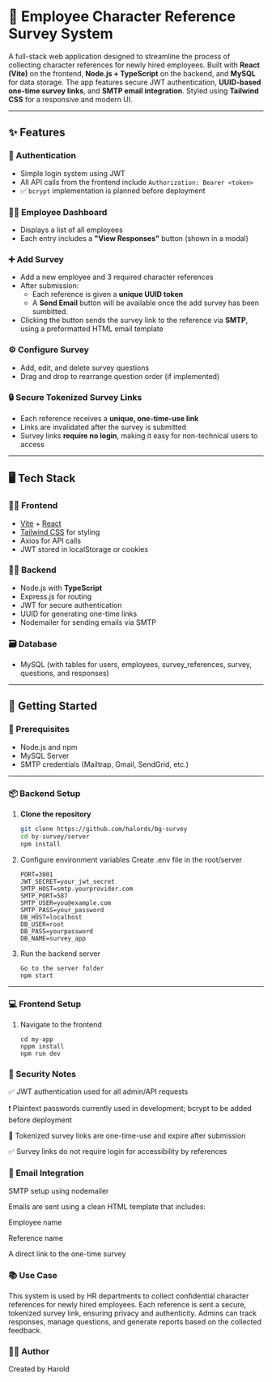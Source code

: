 # 📝 Employee Character Reference Survey System

A full-stack web application designed to streamline the process of collecting character references for newly hired employees. Built with **React (Vite)** on the frontend, **Node.js + TypeScript** on the backend, and **MySQL** for data storage. The app features secure JWT authentication, **UUID-based one-time survey links**, and **SMTP email integration**. Styled using **Tailwind CSS** for a responsive and modern UI.

---

## ✨ Features

### 🔐 Authentication
- Simple login system using JWT
- All API calls from the frontend include `Authorization: Bearer <token>`
- ✅ `bcrypt` implementation is planned before deployment

### 🧑‍💼 Employee Dashboard
- Displays a list of all employees
- Each entry includes a **"View Responses"** button (shown in a modal)

### ➕ Add Survey
- Add a new employee and 3 required character references
- After submission:
  - Each reference is given a **unique UUID token**
  - A **Send Email** button will be available once the add survey has been sumbitted.
- Clicking the button sends the survey link to the reference via **SMTP**, using a preformatted HTML email template

### ⚙️ Configure Survey
- Add, edit, and delete survey questions
- Drag and drop to rearrange question order (if implemented)

### 🔒 Secure Tokenized Survey Links
- Each reference receives a **unique, one-time-use link**
- Links are invalidated after the survey is submitted
- Survey links **require no login**, making it easy for non-technical users to access

---

## 🖥️ Tech Stack

### 🧑‍🎨 Frontend
- [Vite](https://vitejs.dev/) + [React](https://reactjs.org/)
- [Tailwind CSS](https://tailwindcss.com/) for styling
- Axios for API calls
- JWT stored in localStorage or cookies

### 🧑‍💻 Backend
- Node.js with **TypeScript**
- Express.js for routing
- JWT for secure authentication
- UUID for generating one-time links
- Nodemailer for sending emails via SMTP

### 🗃 Database
- MySQL (with tables for users, employees, survey_references, survey, questions, and responses)

---

## 🚀 Getting Started

### 🔧 Prerequisites
- Node.js and npm
- MySQL Server
- SMTP credentials (Mailtrap, Gmail, SendGrid, etc.)

---

### 📦 Backend Setup

1. **Clone the repository**
   ```bash
   git clone https://github.com/halords/bg-survey
   cd by-survey/server
   npm install
   
2. Configure environment variables
   Create .env file in the root/server
   ```
   PORT=3001
   JWT_SECRET=your_jwt_secret
   SMTP_HOST=smtp.yourprovider.com
   SMTP_PORT=587
   SMTP_USER=you@example.com
   SMTP_PASS=your_password
   DB_HOST=localhost
   DB_USER=root
   DB_PASS=yourpassword
   DB_NAME=survey_app

3. Run the backend server
   ```
   Go to the server folder
   npm start
   
---

### 💻 Frontend Setup

1. Navigate to the frontend
   ```
   cd my-app
   nppm install
   npm run dev

### 🔐 Security Notes
  ✅ JWT authentication used for all admin/API requests
  
  ❗ Plaintext passwords currently used in development; bcrypt to be added before deployment
  
  🚫 Tokenized survey links are one-time-use and expire after submission
  
  ✅ Survey links do not require login for accessibility by references

### 📄 Email Integration
  SMTP setup using nodemailer
  
  Emails are sent using a clean HTML template that includes:
  
  Employee name
  
  Reference name
  
  A direct link to the one-time survey


### 📚 Use Case
  This system is used by HR departments to collect confidential character references for newly hired employees. Each reference is sent a secure, tokenized survey link, ensuring privacy and authenticity. Admins can track responses, manage questions, and generate reports based on the collected feedback.

### 🙋‍♂️ Author
  Created by Harold
